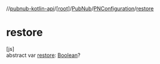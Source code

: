 //[pubnub-kotlin-api](../../../../index.md)/[[root]](../../index.md)/[PubNub](../index.md)/[PNConfiguration](index.md)/[restore](restore.md)

# restore

[js]\
abstract var [restore](restore.md): [Boolean](https://kotlinlang.org/api/latest/jvm/stdlib/kotlin/-boolean/index.html)?
